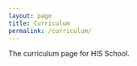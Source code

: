 ```yaml
---
layout: page
title: Curriculum
permalink: /curriculum/
---
```


The curriculum page for HIS School.
